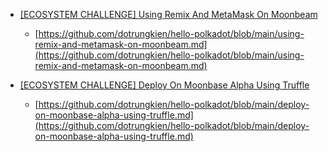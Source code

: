 - [[ECOSYSTEM CHALLENGE] Using Remix And MetaMask On Moonbeam](https://gitcoin.co/issue/PureStake/gitcoin-hello-world-by-moonbeam/3/100023962)

  - [https://github.com/dotrungkien/hello-polkadot/blob/main/using-remix-and-metamask-on-moonbeam.md](https://github.com/dotrungkien/hello-polkadot/blob/main/using-remix-and-metamask-on-moonbeam.md)

- [[ECOSYSTEM CHALLENGE] Deploy On Moonbase Alpha Using Truffle](https://gitcoin.co/issue/PureStake/gitcoin-hello-world-by-moonbeam/1/100023953)

  - [https://github.com/dotrungkien/hello-polkadot/blob/main/deploy-on-moonbase-alpha-using-truffle.md](https://github.com/dotrungkien/hello-polkadot/blob/main/deploy-on-moonbase-alpha-using-truffle.md)
